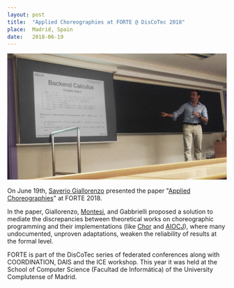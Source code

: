 ```yaml
---
layout: post
title:  "Applied Choreographies at FORTE @ DisCoTec 2018"
place:  Madrid, Spain
date:   2018-06-19
---
```

<img class="img-fluid mx-auto d-block" src="/images/posts/forte2018.jpg">

On June 19th, [Saverio Giallorenzo](/people.html#sg) presented the paper "[Applied Choreographies](/publications.html#paper_GMG18)" at FORTE 2018.

<!--more-->

In the paper, Giallorenzo, [Montesi](/people.html#fm), and Gabbrielli proposed a solution to mediate the discrepancies between theoretical works on choreographic programming and their implementations (like [Chor](http://www.chor-lang.org/) and [AIOCJ](http://www.cs.unibo.it/projects/jolie/aiocj.html)), where many undocumented, unproven adaptations, weaken the reliability of results at the formal level.

FORTE is part of the DisCoTec series of federated conferences along with COORDINATION, DAIS and the ICE workshop. This year it was held at the School of Computer Science (Facultad de Informática) of the University Complutense of Madrid.